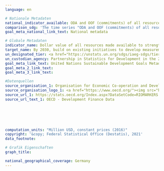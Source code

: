 ```yaml
---
language: en    

# Nationale Metadaten    
national_indicator_available: ODA and OOF (commitments) of all resources made available to strengthen statistical capacity in developing countries<br>ODA and OOF (gross disbursements) of all resources made available to strengthen statistical capacity in developing countries    
comparison_sdg: 'The time series "ODA and OOF (commitments) of all resources made available to strengthen statistical capacity in developing countries" is partly compliant with the global metadata. The global metadata is based on ODA and OOF commitments (which is provided here) as well as further studies and an online survey carried out by PARIS21. The time series "ODA and OOF (gross disbursements) of all resources made available to strengthen statistical capacity in developing countries" offers additional information.'    
goal_meta_national_link_text: National metadata    

# Globale Metadaten    
indicator_name: Dollar value of all resources made available to strengthen statistical capacity in developing countries    
target_name: By 2030, build on existing initiatives to develop measurements of progress on sustainable development that complement gross domestic product, and support statistical capacity-building in developing countries    
un_designated_tier: <a href="https://unstats.un.org/sdgs/iaeg-sdgs/tier-classification/" title="Click here for more information on the UN tier classification.">Tier I</a>    
un_custodian_agency: Partnership in Statistics for Development in the 21st Century (PARIS21)    
goal_meta_link_text: United Nations Sustainable Development Goals Metadata    
goal_meta_2_link_text:     
goal_meta_3_link_text:     

#Datenquellen
source_organisation_1: Organisation for Economic Co-operation and Development
source_organisation_logo_1: <a href="https://www.oecd.org/"><img src="https://g205sdgs.github.io/sdg-indicators/public/OrgImgEn/oecd.png" alt="Logo oecd" style="height:60px; width:148px" /></a>
source_url_1: https://stats.oecd.org/Index.aspx?DataSetCode=RIOMARKERS
source_url_text_1: OECD - Development Finance Data





    
computation_units: "Million USD, constant prices (2016)"    
copyright: '&copy; Federal Statistical Office (Destatis), 2021'    
data_footnote:     

# Grafik Eigenschaften    
graph_title:     

national_geographical_coverage: Germany    
---
```


<span></span>